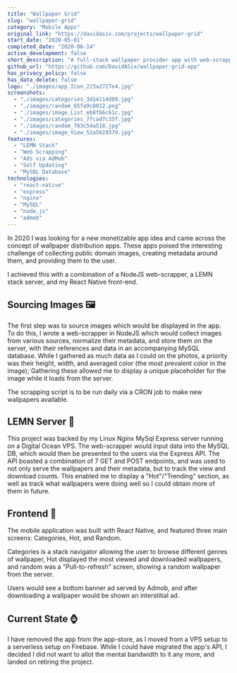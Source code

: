 ```yaml
---
title: "Wallpaper Grid"
slug: "wallpaper-grid"
category: "Mobile Apps"
original_link: "https://davidasix.com/projects/wallpaper-grid"
start_date: "2020-05-01"
completed_date: "2020-06-14"
active_development: false
short_description: "A full-stack wallpaper provider app with web-scrapping"
github_url: "https://github.com/DavidASix/wallpaper-grid-app"
has_privacy_policy: false
has_data_delete: false
logo: "./images/app_Icon_223a2727e4.jpg"
screenshots:
  - "./images/categories_3d14114d09.jpg"
  - "./images/random_65fa9c8012.png"
  - "./images/image_List_eb8fb6c61c.jpg"
  - "./images/categories_7fcad7c35f.jpg"
  - "./images/random_783c54a518.jpg"
  - "./images/image_View_52a5619379.jpg"
features:
  - "LEMN Stack"
  - "Web Scrapping"
  - "Ads via AdMob"
  - "Self Updating"
  - "MySQL Database"
technologies:
  - "react-native"
  - "express"
  - "nginx"
  - "MySQL"
  - "node.js"
  - "admob"
---
```


In 2020 I was looking for a new monetizable app idea and came across the concept of wallpaper distribution apps. These apps poised the interesting challenge of collecting public domain images, creating metadata around them, and providing them to the user. 

I achieved this with a combination of a NodeJS web-scrapper, a LEMN stack server, and my React Native front-end. 

## Sourcing Images 🖼️

The first step was to source images which would be displayed in the app. To do this, I wrote a web-scrapper in NodeJS which would collect images from various sources, normalize their metadata, and store them on the server, with their references and data in an accompanying MySQL database. While I gathered as much data as I could on the photos, a priority was their height, width, and averaged color (the most prevalent color in the image); Gathering these allowed me to display a unique placeholder for the image while it loads from the server.

The scrapping script is to be run daily via a CRON job to make new wallpapers available.

## LEMN Server 🍋

This project was backed by my Linux Nginx MySql Express server running on a Digital Ocean VPS. The web-scrapper would input data into the MySQL DB, which would then be presented to the users via the Express API. The API boasted a combination of 7 GET and POST endpoints, and was used to not only serve the wallpapers and their metadata, but to track the view and download counts. This enabled me to display a "Hot"/"Trending" section, as well as track what wallpapers were doing well so I could obtain more of them in future.

## Frontend 📱

The mobile application was built with React Native, and featured three main screens: Categories, Hot, and Random.

Categories is a stack navigator allowing the user to browse different genres of wallpaper, Hot displayed the most viewed and downloaded wallpapers, and random was a "Pull-to-refresh" screen, showing a random wallpaper from the server.

Users would see a bottom banner ad served by Admob, and after downloading a wallpaper would be shown an interstitial ad.

## Current State ⌚️

I have removed the app from the app-store, as I moved from a VPS setup to a serverless setup on Firebase. While I could have migrated the app's API, I decided I did not want to allot the mental bandwidth to it any more, and landed on retiring the project.